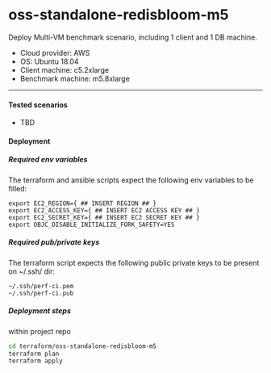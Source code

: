 # oss-standalone-redisbloom-m5

Deploy Multi-VM benchmark scenario, including 1 client and 1 DB machine.
- Cloud provider: AWS
- OS: Ubuntu 18.04
- Client machine: c5.2xlarge
- Benchmark machine: m5.8xlarge

-------

#### Tested scenarios

- TBD

#### Deployment

##### Required env variables

The terraform and ansible scripts expect the following env variables to be filled:
```
export EC2_REGION={ ## INSERT REGION ## }
export EC2_ACCESS_KEY={ ## INSERT EC2 ACCESS KEY ## }
export EC2_SECRET_KEY={ ## INSERT EC2 SECRET KEY ## }
export OBJC_DISABLE_INITIALIZE_FORK_SAFETY=YES
```

##### Required pub/private keys

The terraform script expects the following public private keys to be present on ~/.ssh/ dir:
```
~/.ssh/perf-ci.pem
~/.ssh/perf-ci.pub
```

##### Deployment steps
within project repo

```bash
cd terraform/oss-standalone-redisbloom-m5
terraform plan
terraform apply
```
